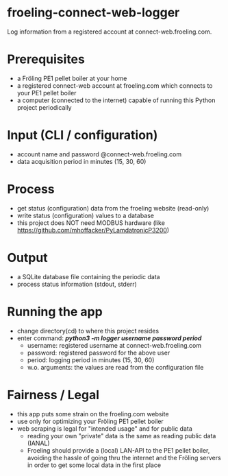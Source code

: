 # froeling-connect-web-logger
Log information from a registered account at connect-web.froeling.com.

# Prerequisites
- a Fröling PE1 pellet boiler at your home 
- a registered connect-web account at froeling.com which connects to your PE1 pellet boiler
- a computer (connected to the internet) capable of running this Python project periodically

# Input (CLI / configuration)
- account name and password @connect-web.froeling.com
- data acquisition period in minutes (15, 30, 60)

# Process
- get status (configuration) data from the froeling website (read-only)
- write status (configuration) values to a database
- this project does NOT need MODBUS hardware (like https://github.com/mhoffacker/PyLamdatronicP3200)

# Output
- a SQLite database file containing the periodic data
- process status information (stdout, stderr)

# Running the app
- change directory(cd) to where this project resides
- enter command: ***python3 -m logger username password period***
  - username: registered username at connect-web.froeling.com
  - password: registered password for the above user
  - period:   logging period in minutes (15, 30, 60)
  - w.o. arguments: the values are read from the configuration file

# Fairness / Legal
- this app puts some strain on the froeling.com website
- use only for optimizing your Fröling PE1 pellet boiler
- web scraping is legal for "intended usage" and for public data
  - reading your own "private" data is the same as reading public data (IANAL) 
  - Froeling should provide a (local) LAN-API to the PE1 pellet boiler, avoiding the hassle of going thru the internet and the Fröling servers in order to get some local data in the first place 